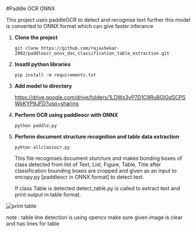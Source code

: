 #Paddle OCR ONNX 

This project uses paddleOCR to detect and recognise text further this model is converted to ONNX format which can give faster inferance

1. **Clone the project**
   
   ```git clone https://github.com/rajashekar-2002/paddleocr_onnx_doc_classification_table_extraction.git ```


2. **Insatll python libraries**
   
    ```pip install -m requirements.txt```

3. **Add model to directory**

     https://drive.google.com/drive/folders/1LDWs3yP7D1C9RuBGIGdSCPSWkKYP9JFD?usp=sharing

4. **Perform OCR using paddleocr with ONNX**

    ```python paddle.py```

5. **Perform document structure recognition and table data extraction**

     ```pyhton allclassocr.py```

   This file recognises document sturcture and makes bonding boxes of class detected from list of Text, List, Figure, Table, Title after classification bounding boxes are cropped and given as an input to encopy.py [paddleocr in ONNX format] to detect text.

   If class Table is detected detect_table.py is called to extract text and print output in table format.

![print table](https://github.com/rajashekar-2002/paddleocr_onnx_doc_classification_table_extraction/blob/main/tableocr.png)

   note : table line detection is using opencv make sure given image is clear and has lines for table


